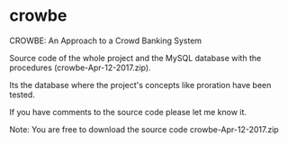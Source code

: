 # crowbe
CROWBE: An Approach to a Crowd Banking System 

Source code of the whole project and the MySQL database with the procedures (crowbe-Apr-12-2017.zip).

Its the database where the project's concepts like proration have been tested.

If you have comments to the source code please let me know it.

Note: You are free to download the source code crowbe-Apr-12-2017.zip
